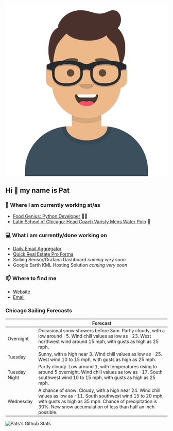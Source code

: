 [![Social banner for p-j-falconer](https://raw.githubusercontent.com/P-J-FALCONER/P-J-FALCONER/master/assets/avataaars.svg)](https://patfalconer.com/)
## Hi :wave: my name is Pat

### 💼 Where I am currently working at/as
- [Food Genius: Python Developer](https://getfoodgenius.com/) 🍔🐍
- [Latin School of Chicago: Head Coach Varisty Mens Water Polo](https://www.latinschool.org/) 🤽


### 💻 What i am currently/done working on
 - [Daily Email Aggregator](https://github.com/P-J-FALCONER/dott_daily_mail)
 - [Quick Real Estate Pro Forma](https://github.com/P-J-FALCONER/henry)
 - Sailing Sensor/Grafana Dashboard *coming very soon*
 - Google Earth KML Hosting Solution *coming very soon*

### 📫 Where to find me
 - [Website](https://patfalconer.com/)
 - [Email](mailto:patrick.j.falconer@gmail.com)


### Chicago Sailing Forecasts
|   | Forecast  |
|---|---|
| Overnight | Occasional snow showers before 3am. Partly cloudy, with a low around -5. Wind chill values as low as -23. West northwest wind around 15 mph, with gusts as high as 25 mph. |
| Tuesday | Sunny, with a high near 3. Wind chill values as low as -25. West wind 10 to 15 mph, with gusts as high as 25 mph. |
| Tuesday Night | Partly cloudy. Low around 1, with temperatures rising to around 5 overnight. Wind chill values as low as -17. South southwest wind 10 to 15 mph, with gusts as high as 25 mph. |
| Wednesday | A chance of snow. Cloudy, with a high near 24. Wind chill values as low as -11. South southwest wind 15 to 20 mph, with gusts as high as 35 mph. Chance of precipitation is 30%. New snow accumulation of less than half an inch possible. |

![Pats's Github Stats](https://github-readme-stats.vercel.app/api?username=p-j-falconer&show_icons=true&theme=radical)
